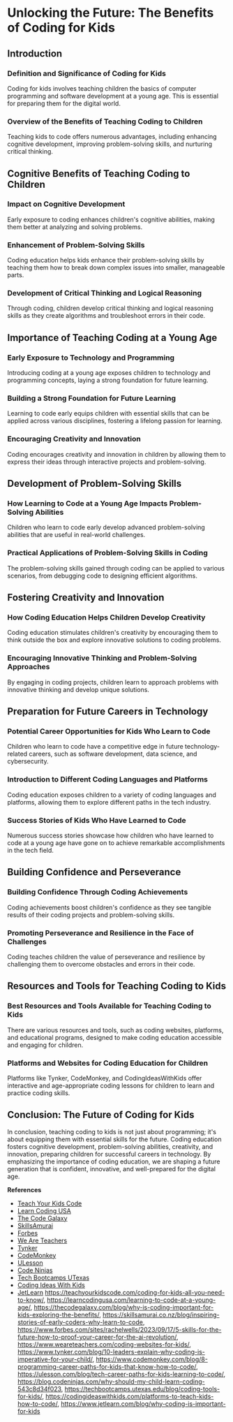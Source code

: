 # Unlocking the Future: The Benefits of Coding for Kids

## Introduction

### Definition and Significance of Coding for Kids

Coding for kids involves teaching children the basics of computer programming and software development at a young age. This is essential for preparing them for the digital world.

### Overview of the Benefits of Teaching Coding to Children

Teaching kids to code offers numerous advantages, including enhancing cognitive development, improving problem-solving skills, and nurturing critical thinking.

## Cognitive Benefits of Teaching Coding to Children

### Impact on Cognitive Development

Early exposure to coding enhances children's cognitive abilities, making them better at analyzing and solving problems.

### Enhancement of Problem-Solving Skills

Coding education helps kids enhance their problem-solving skills by teaching them how to break down complex issues into smaller, manageable parts.

### Development of Critical Thinking and Logical Reasoning

Through coding, children develop critical thinking and logical reasoning skills as they create algorithms and troubleshoot errors in their code.

## Importance of Teaching Coding at a Young Age

### Early Exposure to Technology and Programming

Introducing coding at a young age exposes children to technology and programming concepts, laying a strong foundation for future learning.

### Building a Strong Foundation for Future Learning

Learning to code early equips children with essential skills that can be applied across various disciplines, fostering a lifelong passion for learning.

### Encouraging Creativity and Innovation

Coding encourages creativity and innovation in children by allowing them to express their ideas through interactive projects and problem-solving.

## Development of Problem-Solving Skills

### How Learning to Code at a Young Age Impacts Problem-Solving Abilities

Children who learn to code early develop advanced problem-solving abilities that are useful in real-world challenges.

### Practical Applications of Problem-Solving Skills in Coding

The problem-solving skills gained through coding can be applied to various scenarios, from debugging code to designing efficient algorithms.

## Fostering Creativity and Innovation

### How Coding Education Helps Children Develop Creativity

Coding education stimulates children's creativity by encouraging them to think outside the box and explore innovative solutions to coding problems.

### Encouraging Innovative Thinking and Problem-Solving Approaches

By engaging in coding projects, children learn to approach problems with innovative thinking and develop unique solutions.

## Preparation for Future Careers in Technology

### Potential Career Opportunities for Kids Who Learn to Code

Children who learn to code have a competitive edge in future technology-related careers, such as software development, data science, and cybersecurity.

### Introduction to Different Coding Languages and Platforms

Coding education exposes children to a variety of coding languages and platforms, allowing them to explore different paths in the tech industry.

### Success Stories of Kids Who Have Learned to Code

Numerous success stories showcase how children who have learned to code at a young age have gone on to achieve remarkable accomplishments in the tech field.

## Building Confidence and Perseverance

### Building Confidence Through Coding Achievements

Coding achievements boost children's confidence as they see tangible results of their coding projects and problem-solving skills.

### Promoting Perseverance and Resilience in the Face of Challenges

Coding teaches children the value of perseverance and resilience by challenging them to overcome obstacles and errors in their code.

## Resources and Tools for Teaching Coding to Kids

### Best Resources and Tools Available for Teaching Coding to Kids

There are various resources and tools, such as coding websites, platforms, and educational programs, designed to make coding education accessible and engaging for children.

### Platforms and Websites for Coding Education for Children

Platforms like Tynker, CodeMonkey, and CodingIdeasWithKids offer interactive and age-appropriate coding lessons for children to learn and practice coding skills.

## Conclusion: The Future of Coding for Kids

In conclusion, teaching coding to kids is not just about programming; it's about equipping them with essential skills for the future. Coding education fosters cognitive development, problem-solving abilities, creativity, and innovation, preparing children for successful careers in technology. By emphasizing the importance of coding education, we are shaping a future generation that is confident, innovative, and well-prepared for the digital age.

**References**
- [Teach Your Kids Code](https://teachyourkidscode.com/coding-for-kids-all-you-need-to-know/)
- [Learn Coding USA](https://learncodingusa.com/learning-to-code-at-a-young-age/)
- [The Code Galaxy](https://thecodegalaxy.com/blog/why-is-coding-important-for-kids-exploring-the-benefits/)
- [SkillsAmurai](https://skillsamurai.co.nz/blog/inspiring-stories-of-early-coders-why-learn-to-code)
- [Forbes](https://www.forbes.com/sites/rachelwells/2023/09/17/5-skills-for-the-future-how-to-proof-your-career-for-the-ai-revolution/)
- [We Are Teachers](https://www.weareteachers.com/coding-websites-for-kids/)
- [Tynker](https://www.tynker.com/blog/10-leaders-explain-why-coding-is-imperative-for-your-child/)
- [CodeMonkey](https://www.codemonkey.com/blog/8-programming-career-paths-for-kids-that-know-how-to-code/)
- [ULesson](https://ulesson.com/blog/tech-career-paths-for-kids-learning-to-code/)
- [Code Ninjas](https://blog.codeninjas.com/why-should-my-child-learn-coding-543c8d34f023)
- [Tech Bootcamps UTexas](https://techbootcamps.utexas.edu/blog/coding-tools-for-kids/)
- [Coding Ideas With Kids](https://codingideaswithkids.com/platforms-to-teach-kids-how-to-code/)
- [JetLearn](https://www.jetlearn.com/blog/why-coding-is-important-for-kids)
https://teachyourkidscode.com/coding-for-kids-all-you-need-to-know/, https://learncodingusa.com/learning-to-code-at-a-young-age/, https://thecodegalaxy.com/blog/why-is-coding-important-for-kids-exploring-the-benefits/, https://skillsamurai.co.nz/blog/inspiring-stories-of-early-coders-why-learn-to-code, https://www.forbes.com/sites/rachelwells/2023/09/17/5-skills-for-the-future-how-to-proof-your-career-for-the-ai-revolution/, https://www.weareteachers.com/coding-websites-for-kids/, https://www.tynker.com/blog/10-leaders-explain-why-coding-is-imperative-for-your-child/, https://www.codemonkey.com/blog/8-programming-career-paths-for-kids-that-know-how-to-code/, https://ulesson.com/blog/tech-career-paths-for-kids-learning-to-code/, https://blog.codeninjas.com/why-should-my-child-learn-coding-543c8d34f023, https://techbootcamps.utexas.edu/blog/coding-tools-for-kids/, https://codingideaswithkids.com/platforms-to-teach-kids-how-to-code/, https://www.jetlearn.com/blog/why-coding-is-important-for-kids

